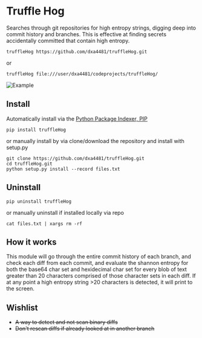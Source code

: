 # Truffle Hog
Searches through git repositories for high entropy strings, digging deep into commit history and branches. This is effective at finding secrets accidentally committed that contain high entropy.

```
truffleHog https://github.com/dxa4481/truffleHog.git
```

or

```
truffleHog file:///user/dxa4481/codeprojects/truffleHog/
```

![Example](https://i.imgur.com/YAXndLD.png)

## Install
Automatically install via the [Python Package Indexer, PIP](https://pypi.python.org/pypi/pip)
```
pip install truffleHog
```

or manually install by via clone/download the repository and install with setup.py

```
git clone https://github.com/dxa4481/truffleHog.git
cd truffleHog.git
python setup.py install --record files.txt
```

## Uninstall
```
pip uninstall truffleHog
```

or manually uninstall if installed locally via repo
```
cat files.txt | xargs rm -rf
```

## How it works
This module will go through the entire commit history of each branch, and check each diff from each commit, and evaluate the shannon entropy for both the base64 char set and hexidecimal char set for every blob of text greater than 20 characters comprised of those character sets in each diff. If at any point a high entropy string >20 characters is detected, it will print to the screen.

## Wishlist

- ~~A way to detect and not scan binary diffs~~
- ~~Don't rescan diffs if already looked at in another branch~~
